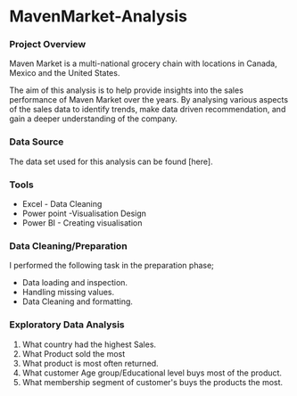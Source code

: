 # MavenMarket-Analysis

### Project Overview

Maven Market is a multi-national grocery chain with locations in Canada, Mexico and the United States.

The aim of this analysis is to help provide insights into the sales performance of Maven Market over the years. By analysing various aspects of the sales data to identify trends, make data driven recommendation, and gain a deeper understanding of the company.

### Data Source

The data set used for this analysis can be found [here].

### Tools

- Excel - Data Cleaning
- Power point -Visualisation Design
- Power BI - Creating visualisation

### Data Cleaning/Preparation

I performed the following task in the preparation phase;
- Data loading and inspection.
- Handling missing values.
- Data Cleaning and formatting.

### Exploratory Data Analysis
1. What country had the highest Sales.
2. What Product sold the most
3. What product is most often returned.
4. What customer Age group/Educational level buys most of the product.
5. What membership segment of customer's buys the products the most.



